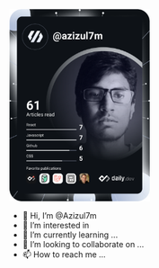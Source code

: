 <a href="https://app.daily.dev/azizul7m"><img src="https://raw.githubusercontent.com/Azizul7m/Azizul7m/eaf65383f42747c0452e12d54701ff41c2b6b9b4/devcard.svg" width="250" alt="Azizul Islam's Dev Card"/></a>

- 👋 Hi, I’m @Azizul7m
- 👀 I’m interested in 
- 🌱 I’m currently learning ...
- 💞️ I’m looking to collaborate on ...
- 📫 How to reach me ...





<!---
Azizul7m/Azizul7m is a ✨ special ✨ repository because its `README.md` (this file) appears on your GitHub profile.
You can click the Preview link to take a look at your changes.
--->

